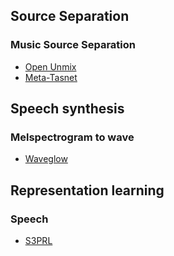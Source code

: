 ## **Source Separation**

### **Music Source Separation**

* [Open Unmix](https://sigsep.github.io/open-unmix)
* [Meta-Tasnet](https://github.com/pfnet-research/meta-tasnet)

## **Speech synthesis**

### **Melspectrogram to wave**
* [Waveglow](https://github.com/NVIDIA/waveglow)

## **Representation learning**
### Speech
* [S3PRL](https://github.com/andi611/Self-Supervised-Speech-Pretraining-and-Representation-Learning) 
